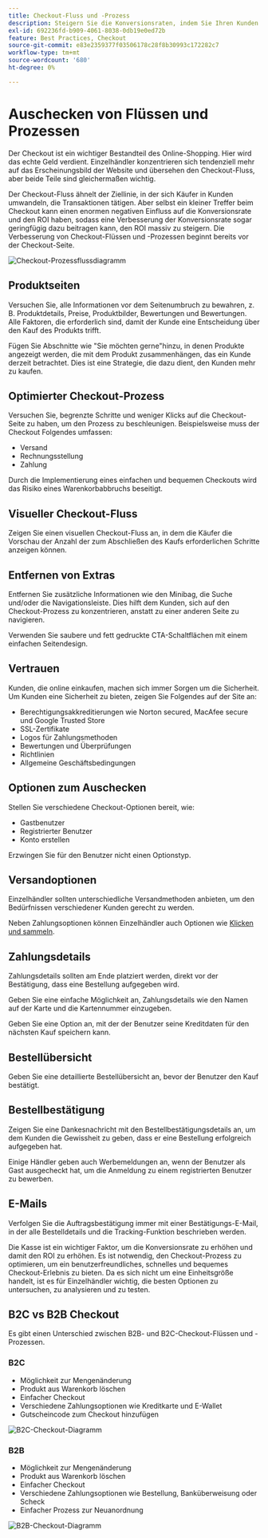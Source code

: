 ```yaml
---
title: Checkout-Fluss und -Prozess
description: Steigern Sie die Konversionsraten, indem Sie Ihren Kunden ein nahtloses Checkout-Erlebnis bieten.
exl-id: 692236fd-b909-4061-8038-0db19e0ed72b
feature: Best Practices, Checkout
source-git-commit: e83e2359377f03506178c28f8b30993c172282c7
workflow-type: tm+mt
source-wordcount: '680'
ht-degree: 0%

---
```


# Auschecken von Flüssen und Prozessen

Der Checkout ist ein wichtiger Bestandteil des Online-Shopping. Hier wird das echte Geld verdient. Einzelhändler konzentrieren sich tendenziell mehr auf das Erscheinungsbild der Website und übersehen den Checkout-Fluss, aber beide Teile sind gleichermaßen wichtig.

Der Checkout-Fluss ähnelt der Ziellinie, in der sich Käufer in Kunden umwandeln, die Transaktionen tätigen. Aber selbst ein kleiner Treffer beim Checkout kann einen enormen negativen Einfluss auf die Konversionsrate und den ROI haben, sodass eine Verbesserung der Konversionsrate sogar geringfügig dazu beitragen kann, den ROI massiv zu steigern. Die Verbesserung von Checkout-Flüssen und -Prozessen beginnt bereits vor der Checkout-Seite.

![Checkout-Prozessflussdiagramm](../../assets/playbooks/checkout-diagram.png)

## Produktseiten

Versuchen Sie, alle Informationen vor dem Seitenumbruch zu bewahren, z. B. Produktdetails, Preise, Produktbilder, Bewertungen und Bewertungen. Alle Faktoren, die erforderlich sind, damit der Kunde eine Entscheidung über den Kauf des Produkts trifft.

Fügen Sie Abschnitte wie &quot;Sie möchten gerne&quot;hinzu, in denen Produkte angezeigt werden, die mit dem Produkt zusammenhängen, das ein Kunde derzeit betrachtet. Dies ist eine Strategie, die dazu dient, den Kunden mehr zu kaufen.

## Optimierter Checkout-Prozess

Versuchen Sie, begrenzte Schritte und weniger Klicks auf die Checkout-Seite zu haben, um den Prozess zu beschleunigen. Beispielsweise muss der Checkout Folgendes umfassen:

- Versand
- Rechnungsstellung
- Zahlung

Durch die Implementierung eines einfachen und bequemen Checkouts wird das Risiko eines Warenkorbabbruchs beseitigt.

## Visueller Checkout-Fluss

Zeigen Sie einen visuellen Checkout-Fluss an, in dem die Käufer die Vorschau der Anzahl der zum Abschließen des Kaufs erforderlichen Schritte anzeigen können.

## Entfernen von Extras

Entfernen Sie zusätzliche Informationen wie den Minibag, die Suche und/oder die Navigationsleiste. Dies hilft dem Kunden, sich auf den Checkout-Prozess zu konzentrieren, anstatt zu einer anderen Seite zu navigieren.

Verwenden Sie saubere und fett gedruckte CTA-Schaltflächen mit einem einfachen Seitendesign.

## Vertrauen

Kunden, die online einkaufen, machen sich immer Sorgen um die Sicherheit. Um Kunden eine Sicherheit zu bieten, zeigen Sie Folgendes auf der Site an:

- Berechtigungsakkreditierungen wie Norton secured, MacAfee secure und Google Trusted Store
- SSL-Zertifikate
- Logos für Zahlungsmethoden
- Bewertungen und Überprüfungen
- Richtlinien
- Allgemeine Geschäftsbedingungen

## Optionen zum Auschecken

Stellen Sie verschiedene Checkout-Optionen bereit, wie:

- Gastbenutzer
- Registrierter Benutzer
- Konto erstellen

Erzwingen Sie für den Benutzer nicht einen Optionstyp.

## Versandoptionen

Einzelhändler sollten unterschiedliche Versandmethoden anbieten, um den Bedürfnissen verschiedener Kunden gerecht zu werden.

Neben Zahlungsoptionen können Einzelhändler auch Optionen wie [Klicken und sammeln](click-collect.md).

## Zahlungsdetails

Zahlungsdetails sollten am Ende platziert werden, direkt vor der Bestätigung, dass eine Bestellung aufgegeben wird.

Geben Sie eine einfache Möglichkeit an, Zahlungsdetails wie den Namen auf der Karte und die Kartennummer einzugeben.

Geben Sie eine Option an, mit der der Benutzer seine Kreditdaten für den nächsten Kauf speichern kann.

## Bestellübersicht

Geben Sie eine detaillierte Bestellübersicht an, bevor der Benutzer den Kauf bestätigt.

## Bestellbestätigung

Zeigen Sie eine Dankesnachricht mit den Bestellbestätigungsdetails an, um dem Kunden die Gewissheit zu geben, dass er eine Bestellung erfolgreich aufgegeben hat.

Einige Händler geben auch Werbemeldungen an, wenn der Benutzer als Gast ausgecheckt hat, um die Anmeldung zu einem registrierten Benutzer zu bewerben.

## E-Mails

Verfolgen Sie die Auftragsbestätigung immer mit einer Bestätigungs-E-Mail, in der alle Bestelldetails und die Tracking-Funktion beschrieben werden.

Die Kasse ist ein wichtiger Faktor, um die Konversionsrate zu erhöhen und damit den ROI zu erhöhen. Es ist notwendig, den Checkout-Prozess zu optimieren, um ein benutzerfreundliches, schnelles und bequemes Checkout-Erlebnis zu bieten. Da es sich nicht um eine Einheitsgröße handelt, ist es für Einzelhändler wichtig, die besten Optionen zu untersuchen, zu analysieren und zu testen.

## B2C vs B2B Checkout

Es gibt einen Unterschied zwischen B2B- und B2C-Checkout-Flüssen und -Prozessen.

### B2C

- Möglichkeit zur Mengenänderung
- Produkt aus Warenkorb löschen
- Einfacher Checkout
- Verschiedene Zahlungsoptionen wie Kreditkarte und E-Wallet
- Gutscheincode zum Checkout hinzufügen

![B2C-Checkout-Diagramm](../../assets/playbooks/checkout-b2c.png)

### B2B

- Möglichkeit zur Mengenänderung
- Produkt aus Warenkorb löschen
- Einfacher Checkout
- Verschiedene Zahlungsoptionen wie Bestellung, Banküberweisung oder Scheck
- Einfacher Prozess zur Neuanordnung

![B2B-Checkout-Diagramm](../../assets/playbooks/checkout-b2b.png)

